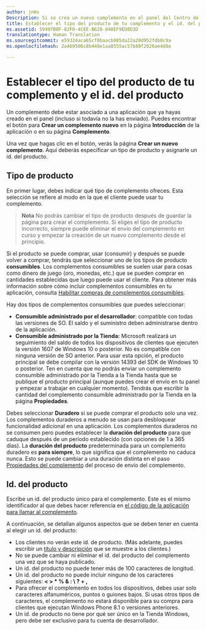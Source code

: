 ```yaml
---
author: jnHs
Description: Si se crea un nuevo complemento en el panel del Centro de desarrollo de Windows, es necesario que especifiques un tipo de producto y asignarle a este un id. del producto.
title: Establecer el tipo del producto de tu complemento y el id. del producto
ms.assetid: 59497B0F-82F0-4CEE-B628-040EF9ED8D3D
translationtype: Human Translation
ms.sourcegitcommit: e59324aca65cf8baacb085da22a20d952fdb8c9a
ms.openlocfilehash: 2a469506c8b440e1aa8555ac57b88f2026ae4d8e

---
```


# Establecer el tipo del producto de tu complemento y el id. del producto

Un complemento debe estar asociado a una aplicación que ya hayas creado en el panel (incluso si todavía no la has enviado). Puedes encontrar el botón para **Crear un complemento nuevo** en la página **Introducción** de la aplicación o en su página **Complemento**.

Una vez que hagas clic en el botón, verás la página **Crear un nuevo complemento**. Aquí deberás especificar un tipo de producto y asignarle un id. del producto.

## Tipo de producto

En primer lugar, debes indicar qué tipo de complemento ofreces. Esta selección se refiere al modo en la que el cliente puede usar tu complemento.

> **Nota** No podrás cambiar el tipo de producto después de guardar la página para crear el complemento. Si eliges el tipo de producto incorrecto, siempre puede eliminar el envío del complemento en curso y empezar la creación de un nuevo complemento desde el principio.

Si el producto se puede comprar, usar (consumir) y después se puede volver a comprar, tendrás que seleccionar uno de los tipos de producto **consumibles**. Los complementos consumibles se suelen usar para cosas como dinero de juego (oro, monedas, etc.) que se pueden comprar en cantidades establecidas que luego puede usar el cliente. Para obtener más información sobre cómo incluir complementos consumibles en tu aplicación, consulta [Habilitar compras de complementos consumibles](../monetize/enable-consumable-add-on-purchases.md).

Hay dos tipos de complementos consumibles que puedes seleccionar:

- **Consumible administrado por el desarrollador**: compatible con todas las versiones de SO. El saldo y el suministro deben administrarse dentro de la aplicación. 
- **Consumible administrado por la Tienda:** Microsoft realizará un seguimiento del saldo de todos los dispositivos de clientes que ejecuten la versión 1607 de Windows 10 o posterior. No es compatible con ninguna versión de SO anterior. Para usar esta opción, el producto principal se debe compilar con la versión 14393 del SDK de Windows 10 o posterior. Ten en cuenta que no podrás enviar un complemento consumible administrado por la Tienda a la Tienda hasta que se publique el producto principal (aunque puedes crear el envío en tu panel y empezar a trabajar en cualquier momento). Tendrás que escribir la cantidad del complemento consumible administrado por la Tienda en la página **Propiedades**.

Debes seleccionar **Duradero** si se puede comprar el producto solo una vez. Los complementos duraderos a menudo se usan para desbloquear funcionalidad adicional en una aplicación. Los complementos duraderos no se consumen pero puedes establecer la **duración del producto** para que caduque después de un período establecido (con opciones de 1 a 365 días). La **duración del producto** predeterminada para un complemento duradero es **para siempre**, lo que significa que el complemento no caduca nunca. Esto se puede cambiar a una duración distinta en el paso [Propiedades del complemento](enter-add-on-properties.md) del proceso de envío del complemento.

## Id. del producto

Escribe un id. del producto único para el complemento. Este es el mismo identificador al que debes hacer referencia en [el código de la aplicación para llamar al complemento](https://msdn.microsoft.com/library/windows/apps/mt219684).

A continuación, se detallan algunos aspectos que se deben tener en cuenta al elegir un id. del producto:

-   Los clientes no verán este id. de producto. (Más adelante, puedes escribir un [título y descripción](create-add-on-descriptions.md) que se muestre a los clientes.)
-   No se puede cambiar ni eliminar el id. del producto del complemento una vez que se haya publicado.
-   Un id. del producto no puede tener más de 100 caracteres de longitud.
-   Un id. del producto no puede incluir ninguno de los caracteres siguientes: **&lt; &gt; \* % & : \\ ? + ,**
-   Para ofrecer el complemento en todos los dispositivos, debes usar solo caracteres alfanuméricos, puntos o guiones bajos. Si usas otros tipos de caracteres, el complemento no estará disponible para su compra para clientes que ejecutan Windows Phone 8.1 o versiones anteriores.
-   Un id. de producto no tiene por qué ser único en la Tienda Windows, pero debe ser exclusivo para tu cuenta de desarrollador.
 







<!--HONumber=Aug16_HO5-->


